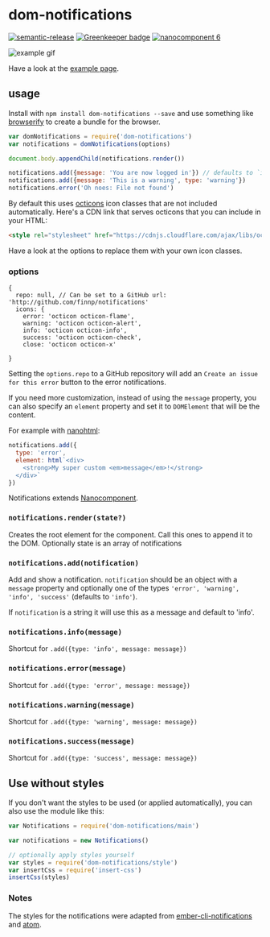 # dom-notifications
[![semantic-release](https://img.shields.io/badge/%20%20%F0%9F%93%A6%F0%9F%9A%80-semantic--release-e10079.svg)](https://github.com/semantic-release/semantic-release)
[![Greenkeeper badge](https://badges.greenkeeper.io/finnp/dom-notifications.svg)](https://greenkeeper.io/)
[![nanocomponent 6](https://img.shields.io/badge/nanocomponent-6-green.svg)](https://github.com/choojs/nanocomponent)

![example gif](http://i.giphy.com/l41YBkA7AKgVXXwjK.gif)

Have a look at the [example page](http://www.finnpauls.de/dom-notifications/).

## usage

Install with `npm install dom-notifications --save` and use something like
[browserify](http://browserify.org/) to create a bundle for the browser.

```js
var domNotifications = require('dom-notifications')
var notifications = domNotifications(options)

document.body.appendChild(notifications.render())

notifications.add({message: 'You are now logged in'}) // defaults to `info`
notifications.add({message: 'This is a warning', type: 'warning'})
notifications.error('Oh noes: File not found')
```

By default this uses [octicons](https://octicons.github.com/) icon classes
that are not included automatically. Here's a CDN link that serves octicons that
you can include in your HTML:
```html
<style rel="stylesheet" href="https://cdnjs.cloudflare.com/ajax/libs/octicons/3.5.0/octicons.min.css">
```
Have a look at the options to replace them with your own icon classes.

### options
```
{
  repo: null, // Can be set to a GitHub url: 'http://github.com/finnp/notifications'
  icons: {
    error: 'octicon octicon-flame',
    warning: 'octicon octicon-alert',
    info: 'octicon octicon-info',
    success: 'octicon octicon-check',
    close: 'octicon octicon-x'

}
```

Setting the `options.repo` to a GitHub repository will add an `Create an issue for this error`
button to the error notifications.

If you need more customization, instead of using the `message` property, you
can also specify an `element` property and set it to `DOMElement` that will be the content.

For example with [nanohtml](http://github.com/choojs/nanohtml):
```js
notifications.add({
  type: 'error',
  element: html`<div>
    <strong>My super custom <em>message</em>!</strong>
  </div>`
})
```

Notifications extends [Nanocomponent](https://github.com/choojs/nanocomponent).

### `notifications.render(state?)`

Creates the root element for the component. Call this ones to append it to
the DOM. Optionally state is an array of notifications

### `notifications.add(notification)`

Add and show a notification. `notification` should be an object with a `message`
property and optionally one of the types `'error', 'warning', 'info', 'success'`
(defaults to `'info'`).

If `notification` is a string it will use this as a message and default to 'info'.

### `notifications.info(message)`
Shortcut for `.add({type: 'info', message: message})`

### `notifications.error(message)`
Shortcut for `.add({type: 'error', message: message})`

### `notifications.warning(message)`
Shortcut for `.add({type: 'warning', message: message})`

### `notifications.success(message)`
Shortcut for `.add({type: 'success', message: message})`

## Use without styles

If you don't want the styles to be used (or applied automatically),
you can also use the module like this:

```js
var Notifications = require('dom-notifications/main')

var notifications = new Notifications()

// optionally apply styles yourself
var styles = require('dom-notifications/style')
var insertCss = require('insert-css')
insertCss(styles)
```

### Notes

The styles for the notifications were adapted from [ember-cli-notifications](https://github.com/stonecircle/ember-cli-notifications)
and [atom](https://github.com/atom/notifications).
